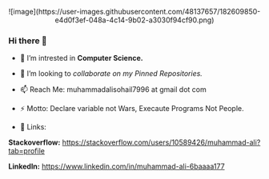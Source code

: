 
<p align="center">
   ![image](https://user-images.githubusercontent.com/48137657/182609850-e4d0f3ef-048a-4c14-9b02-a3030f94cf90.png)
</p>


### Hi there 👋

- 🔭 I’m intrested in **Computer Science.**

- 👯 I’m looking to *collaborate on my Pinned Repositories.*

- 📫 Reach Me: muhammadalisohail7996 at gmail dot com


- ⚡ Motto: Declare variable not Wars, Execaute Programs Not People.

- 🙂 Links:

**Stackoverflow:** https://stackoverflow.com/users/10589426/muhammad-ali?tab=profile

**LinkedIn:** https://www.linkedin.com/in/muhammad-ali-6baaaa177 
